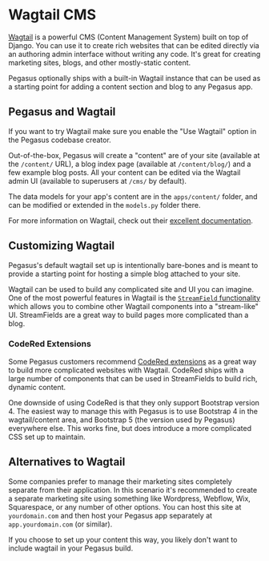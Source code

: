 Wagtail CMS
===========

[Wagtail](https://wagtail.org/) is a powerful CMS (Content Management System) built on top of Django.
You can use it to create rich websites that can be edited directly via an authoring admin interface without writing any code.
It's great for creating marketing sites, blogs, and other mostly-static content.

Pegasus optionally ships with a built-in Wagtail instance that can be used as a starting point
for adding a content section and blog to any Pegasus app.

## Pegasus and Wagtail

If you want to try Wagtail make sure you enable the "Use Wagtail" option in the Pegasus codebase creator.

Out-of-the-box, Pegasus will create a "content" are of your site (available at the `/content/` URL),
a blog index page (available at `/content/blog/`) and a few example blog posts.
All your content can be edited via the Wagtail admin UI (available to superusers at `/cms/` by default).

The data models for your app's content are in the `apps/content/` folder, and can be modified or extended
in the `models.py` folder there.

For more information on Wagtail, check out their [excellent documentation](https://docs.wagtail.org/).

## Customizing Wagtail

Pegasus's default wagtail set up is intentionally bare-bones and is meant to provide a starting point for hosting a
simple blog attached to your site.

Wagtail can be used to build any complicated site and UI you can imagine.
One of the most powerful features in Wagtail is the [`StreamField` functionality](https://docs.wagtail.org/en/stable/topics/streamfield.html)
which allows you to combine other Wagtail components into a "stream-like" UI.
StreamFields are a great way to build pages more complicated than a blog.

### CodeRed Extensions

Some Pegasus customers recommend [CodeRed extensions](https://github.com/coderedcorp/coderedcms) as a great
way to build more complicated websites with Wagtail.
CodeRed ships with a large number of components that can be used in StreamFields to build rich, dynamic content.

One downside of using CodeRed is that they only support Bootstrap version 4.
The easiest way to manage this with Pegasus is to use Bootstrap 4 in the wagtail/content area,
and Bootstrap 5 (the version used by Pegasus) everywhere else.
This works fine, but does introduce a more complicated CSS set up to maintain. 

## Alternatives to Wagtail

Some companies prefer to manage their marketing sites completely separate from their application.
In this scenario it's recommended to create a separate marketing site using something like
Wordpress, Webflow, Wix, Squarespace, or any number of other options. You can host this site
at `yourdomain.com` and then host your Pegasus app separately at `app.yourdomain.com` (or similar).

If you choose to set up your content this way, you likely don't want to include wagtail in your Pegasus build.
